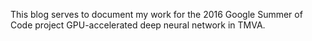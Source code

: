 This blog serves to document my work for the 2016 Google Summer of Code
project GPU-accelerated deep neural network in TMVA.
